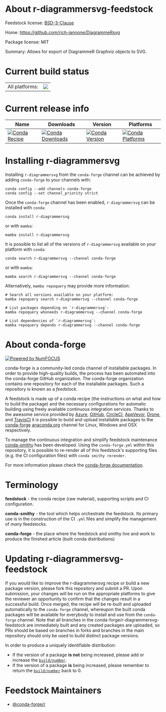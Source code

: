 About r-diagrammersvg-feedstock
===============================

Feedstock license: [BSD-3-Clause](https://github.com/conda-forge/r-diagrammersvg-feedstock/blob/main/LICENSE.txt)

Home: https://github.com/rich-iannone/DiagrammeRsvg

Package license: MIT

Summary: Allows for export of DiagrammeR Graphviz objects to SVG.

Current build status
====================


<table><tr><td>All platforms:</td>
    <td>
      <a href="https://dev.azure.com/conda-forge/feedstock-builds/_build/latest?definitionId=10988&branchName=main">
        <img src="https://dev.azure.com/conda-forge/feedstock-builds/_apis/build/status/r-diagrammersvg-feedstock?branchName=main">
      </a>
    </td>
  </tr>
</table>

Current release info
====================

| Name | Downloads | Version | Platforms |
| --- | --- | --- | --- |
| [![Conda Recipe](https://img.shields.io/badge/recipe-r--diagrammersvg-green.svg)](https://anaconda.org/conda-forge/r-diagrammersvg) | [![Conda Downloads](https://img.shields.io/conda/dn/conda-forge/r-diagrammersvg.svg)](https://anaconda.org/conda-forge/r-diagrammersvg) | [![Conda Version](https://img.shields.io/conda/vn/conda-forge/r-diagrammersvg.svg)](https://anaconda.org/conda-forge/r-diagrammersvg) | [![Conda Platforms](https://img.shields.io/conda/pn/conda-forge/r-diagrammersvg.svg)](https://anaconda.org/conda-forge/r-diagrammersvg) |

Installing r-diagrammersvg
==========================

Installing `r-diagrammersvg` from the `conda-forge` channel can be achieved by adding `conda-forge` to your channels with:

```
conda config --add channels conda-forge
conda config --set channel_priority strict
```

Once the `conda-forge` channel has been enabled, `r-diagrammersvg` can be installed with `conda`:

```
conda install r-diagrammersvg
```

or with `mamba`:

```
mamba install r-diagrammersvg
```

It is possible to list all of the versions of `r-diagrammersvg` available on your platform with `conda`:

```
conda search r-diagrammersvg --channel conda-forge
```

or with `mamba`:

```
mamba search r-diagrammersvg --channel conda-forge
```

Alternatively, `mamba repoquery` may provide more information:

```
# Search all versions available on your platform:
mamba repoquery search r-diagrammersvg --channel conda-forge

# List packages depending on `r-diagrammersvg`:
mamba repoquery whoneeds r-diagrammersvg --channel conda-forge

# List dependencies of `r-diagrammersvg`:
mamba repoquery depends r-diagrammersvg --channel conda-forge
```


About conda-forge
=================

[![Powered by
NumFOCUS](https://img.shields.io/badge/powered%20by-NumFOCUS-orange.svg?style=flat&colorA=E1523D&colorB=007D8A)](https://numfocus.org)

conda-forge is a community-led conda channel of installable packages.
In order to provide high-quality builds, the process has been automated into the
conda-forge GitHub organization. The conda-forge organization contains one repository
for each of the installable packages. Such a repository is known as a *feedstock*.

A feedstock is made up of a conda recipe (the instructions on what and how to build
the package) and the necessary configurations for automatic building using freely
available continuous integration services. Thanks to the awesome service provided by
[Azure](https://azure.microsoft.com/en-us/services/devops/), [GitHub](https://github.com/),
[CircleCI](https://circleci.com/), [AppVeyor](https://www.appveyor.com/),
[Drone](https://cloud.drone.io/welcome), and [TravisCI](https://travis-ci.com/)
it is possible to build and upload installable packages to the
[conda-forge](https://anaconda.org/conda-forge) [anaconda.org](https://anaconda.org/)
channel for Linux, Windows and OSX respectively.

To manage the continuous integration and simplify feedstock maintenance
[conda-smithy](https://github.com/conda-forge/conda-smithy) has been developed.
Using the ``conda-forge.yml`` within this repository, it is possible to re-render all of
this feedstock's supporting files (e.g. the CI configuration files) with ``conda smithy rerender``.

For more information please check the [conda-forge documentation](https://conda-forge.org/docs/).

Terminology
===========

**feedstock** - the conda recipe (raw material), supporting scripts and CI configuration.

**conda-smithy** - the tool which helps orchestrate the feedstock.
                   Its primary use is in the construction of the CI ``.yml`` files
                   and simplify the management of *many* feedstocks.

**conda-forge** - the place where the feedstock and smithy live and work to
                  produce the finished article (built conda distributions)


Updating r-diagrammersvg-feedstock
==================================

If you would like to improve the r-diagrammersvg recipe or build a new
package version, please fork this repository and submit a PR. Upon submission,
your changes will be run on the appropriate platforms to give the reviewer an
opportunity to confirm that the changes result in a successful build. Once
merged, the recipe will be re-built and uploaded automatically to the
`conda-forge` channel, whereupon the built conda packages will be available for
everybody to install and use from the `conda-forge` channel.
Note that all branches in the conda-forge/r-diagrammersvg-feedstock are
immediately built and any created packages are uploaded, so PRs should be based
on branches in forks and branches in the main repository should only be used to
build distinct package versions.

In order to produce a uniquely identifiable distribution:
 * If the version of a package **is not** being increased, please add or increase
   the [``build/number``](https://docs.conda.io/projects/conda-build/en/latest/resources/define-metadata.html#build-number-and-string).
 * If the version of a package **is** being increased, please remember to return
   the [``build/number``](https://docs.conda.io/projects/conda-build/en/latest/resources/define-metadata.html#build-number-and-string)
   back to 0.

Feedstock Maintainers
=====================

* [@conda-forge/r](https://github.com/orgs/conda-forge/teams/r/)

